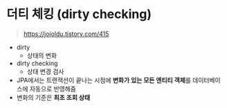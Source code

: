 # 더티 체킹 (dirty checking)

> https://jojoldu.tistory.com/415

- dirty
  - 상태의 변화
- dirty checking
  - 상태 변경 검사
- JPA에서는 트랜잭션이 끝나는 시점에 **변화가 있는 모든 엔티티 객체**를 데이터베이스에 자동으로 반영해줌
- 변화의 기준은 **최초 조회 상태**
